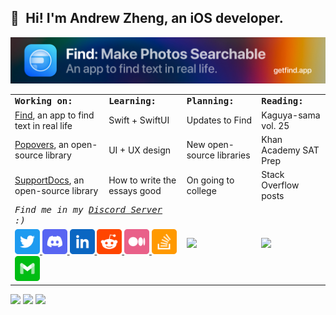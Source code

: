 ## 👋 Hi! I'm Andrew Zheng, an iOS developer. 

<a href="https://getfind.app"><img src="https://raw.githubusercontent.com/aheze/aheze/master/Assets/Header.png" alt="Link to getfind.app"></a>

<table>
<tr>
<td colspan="2">
<strong><samp>Working on:</samp></strong>
</td>
<td colspan="2">
<strong><samp>Learning:</samp></strong>
</td>
<td colspan="2">
<strong><samp>Planning:</samp></strong>
</td>
<td colspan="2">
<strong><samp>Reading:</samp></strong>
</td>
</tr>

<tr>
<td colspan="2">
<a href="https://getfind.app">Find</a>, an app to find text in real life
</td>
<td colspan="2">
Swift + SwiftUI
</td>
<td colspan="2">
Updates to Find
</td>
<td colspan="2">
Kaguya-sama vol. 25
</td>
</tr>



<tr>
<td colspan="2">
<a href="https://github.com/aheze/Popovers">Popovers</a>, an open-source library
</td>
<td colspan="2">
UI + UX design
</td>
<td colspan="2">
New open-source libraries
</td>
<td colspan="2">
Khan Academy SAT Prep
</td>
</tr>

<tr>
<td colspan="2">
<a href="https://github.com/aheze/SupportDocs">SupportDocs</a>, an open-source library
</td>
<td colspan="2">
How to write the essays good
</td>
<td colspan="2">
On going to college
</td>
<td colspan="2">
Stack Overflow posts
</td>
</tr>


  
<tr>
<td colspan="4">
<em><samp>Find me in my <a href="https://discord.gg/Pmq8fYcus2">Discord Server</a> :)</samp></em>
</td>

<td colspan="2" rowspan="2">
<a href="https://github-readme-stats.vercel.app/api?username=aheze&count_private=true&hide_border=true&title_color=FF0051&icon_color=FF0051&show_icons=true">
<img src="https://github-readme-stats.vercel.app/api?username=aheze&count_private=true&hide_border=true&title_color=FF0051&icon_color=FF0051&show_icons=true">
</a>
</td>
  
<td colspan="2" rowspan="2">
<a href="https://github-readme-stats.vercel.app/api/top-langs/?username=aheze&langs_count=8&layout=compact&hide_border=true&title_color=FF5600">
<img src="https://github-readme-stats.vercel.app/api/top-langs/?username=aheze&langs_count=8&layout=compact&hide_border=true&title_color=FF5600">
</a>
</td>


</td>
</tr>

<tr>
<td colspan="4">
<a href="https://twitter.com/aheze0">
<img src="https://raw.githubusercontent.com/aheze/aheze/master/Assets/Twitter.svg" width="40">
</a>
<a href="https://discord.gg/Pmq8fYcus2">
<img src="https://raw.githubusercontent.com/aheze/aheze/master/Assets/Discord.svg" width="40">
</a>
<a href="https://www.linkedin.com/in/aheze/">
<img src="https://raw.githubusercontent.com/aheze/aheze/master/Assets/LinkedIn.svg" width="40">
</a>
<a href="https://www.reddit.com/user/aheze">
<img src="https://raw.githubusercontent.com/aheze/aheze/master/Assets/Reddit.svg" width="40">
</a>
<a href="https://aheze.medium.com/">
<img src="https://raw.githubusercontent.com/aheze/aheze/master/Assets/Medium.svg" width="40">
</a>
<a href="https://stackoverflow.com/users/14351818/">
<img src="https://raw.githubusercontent.com/aheze/aheze/master/Assets/StackOverflow.svg" width="40">
</a>
<a href="mailto:aheze@getfind.app">
<img src="https://raw.githubusercontent.com/aheze/aheze/master/Assets/Email.svg" width="40">
</a>
</td>

</table>

<a href="https://discord.gg/Pmq8fYcus2"><img src="https://img.shields.io/discord/807790675998277672?color=00b035&label=Discord"></a> <a href="https://stackoverflow.com/users/14351818/aheze"><img src="https://img.shields.io/badge/Stack%20Overflow-16.2k-F47F24"></a> <a href="#"><img src="https://komarev.com/ghpvc/?username=aheze&color=007EEF&label=Profile%20Views"></a>

  





